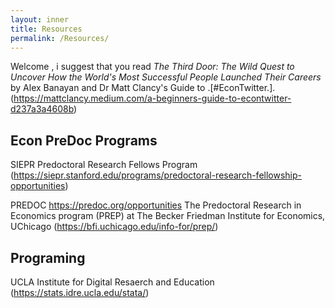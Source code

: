 ```yaml
---
layout: inner
title: Resources
permalink: /Resources/
---
```


  Welcome , i suggest that you read _The Third Door: The Wild Quest to Uncover How the World's Most Successful People Launched Their Careers_ by Alex Banayan and Dr Matt Clancy's Guide to .[#EconTwitter.].(https://mattclancy.medium.com/a-beginners-guide-to-econtwitter-d237a3a4608b)

## Econ PreDoc Programs 

SIEPR Predoctoral Research Fellows Program (https://siepr.stanford.edu/programs/predoctoral-research-fellowship-opportunities)

PREDOC https://predoc.org/opportunities
The Predoctoral Research in Economics program (PREP) at The Becker Friedman Institute for Economics, UChicago (https://bfi.uchicago.edu/info-for/prep/)


## Programing 

UCLA Institute for Digital Resaerch and Education (https://stats.idre.ucla.edu/stata/)


